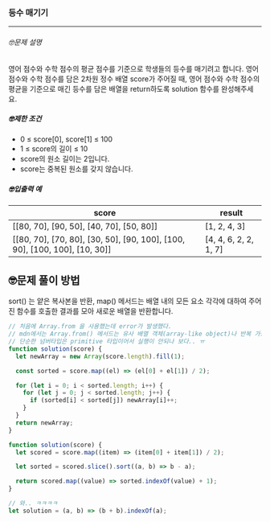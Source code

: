 ### 등수 매기기

---

###### 🤓문제 설명

영어 점수와 수학 점수의 평균 점수를 기준으로 학생들의 등수를 매기려고 합니다. 영어 점수와 수학 점수를 담은 2차원 정수 배열 score가 주어질 때, 영어 점수와 수학 점수의 평균을 기준으로 매긴 등수를 담은 배열을 return하도록 solution 함수를 완성해주세요.

##### 🤓제한 조건

- 0 ≤ score[0], score[1] ≤ 100
- 1 ≤ score의 길이 ≤ 10
- score의 원소 길이는 2입니다.
- score는 중복된 원소를 갖지 않습니다.

##### 🤓입출력 예

| score                                                                      | result                |
| -------------------------------------------------------------------------- | --------------------- |
| [[80, 70], [90, 50], [40, 70], [50, 80]]                                   | [1, 2, 4, 3]          |
| [[80, 70], [70, 80], [30, 50], [90, 100], [100, 90], [100, 100], [10, 30]] | [4, 4, 6, 2, 2, 1, 7] |

## 🤓문제 풀이 방법

sort() 는 얕은 복사본을 반환,
map() 메서드는 배열 내의 모든 요소 각각에 대하여 주어진 함수를 호출한 결과를 모아 새로운 배열을 반환합니다.

```javascript
// 처음에 Array.from 을 사용했는데 error가 발생했다.
// mdn에서는 Array.from() 메서드는 유사 배열 객체(array-like object)나 반복 가능한 객체(iterable object)를 얕게 복사해 새로운Array 객체를 만듭니다. 라고 정의하고 있다.
// 단순한 넘버타입은 primitive 타입이어서 실행이 안되나 보다.. ㅠ
function solution(score) {
  let newArray = new Array(score.length).fill(1);

  const sorted = score.map((el) => (el[0] + el[1]) / 2);

  for (let i = 0; i < sorted.length; i++) {
    for (let j = 0; j < sorted.length; j++) {
      if (sorted[i] < sorted[j]) newArray[i]++;
    }
  }
  return newArray;
}
```

```javascript
function solution(score) {
  let scored = score.map((item) => (item[0] + item[1]) / 2);

  let sorted = scored.slice().sort((a, b) => b - a);

  return scored.map((value) => sorted.indexOf(value) + 1);
}
```

```javascript
// 와.. ㅋㅋㅋㅋ
let solution = (a, b) => (b + b).indexOf(a);
```
